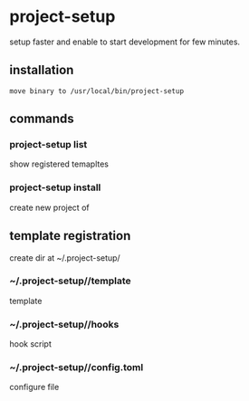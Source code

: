 # project-setup
setup faster and enable to start development for few minutes.

## installation
```move binary to /usr/local/bin/project-setup```

## commands
### project-setup list
show registered temapltes

### project-setup install <template-name>
create new project of <template-name>


## template registration
create dir at ~/.project-setup/<template-name>
### ~/.project-setup/<template-name>/template
template
### ~/.project-setup/<template-name>/hooks
hook script
### ~/.project-setup/<template-name>/config.toml
configure file
